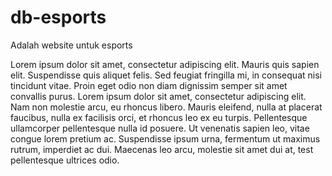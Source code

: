 # db-esports

Adalah website untuk esports

Lorem ipsum dolor sit amet, consectetur adipiscing elit. Mauris quis sapien elit. Suspendisse quis aliquet felis. Sed feugiat fringilla mi, in consequat nisi tincidunt vitae. Proin eget odio non diam dignissim semper sit amet convallis purus. Lorem ipsum dolor sit amet, consectetur adipiscing elit. Nam non molestie arcu, eu rhoncus libero. Mauris eleifend, nulla at placerat faucibus, nulla ex facilisis orci, et rhoncus leo ex eu turpis. Pellentesque ullamcorper pellentesque nulla id posuere. Ut venenatis sapien leo, vitae congue lorem pretium ac. Suspendisse ipsum urna, fermentum ut maximus rutrum, imperdiet ac dui. Maecenas leo arcu, molestie sit amet dui at, test pellentesque ultrices odio.